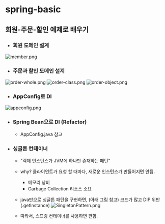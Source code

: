 # spring-basic

## 회원-주문-할인 예제로 배우기
- ### 회원 도메인 설계
![member.png](img/member.png)

- ### 주문과 할인 도메인 설계
![order-whole.png](img/order-whole.png)
![order-class.png](img/order-class.png)
![order-object.png](img/order-object.png)

- ### AppConfig로 DI
![appconfig.png](img/appconfig.png)

- ### Spring Bean으로 DI (Refactor)
  - AppConfig.java 참고

- ### 싱글톤 컨테이너
  - "객체 인스턴스가 JVM에 하나만 존재하는 패턴"
  - why? 클라이언트가 요청 할 때마다, 새로운 인스턴스가 만들어지면 안됨.
    - 메모리 낭비
    - Garbage Collection 리소스 소요
  
  - java만으로 싱글톤 패턴을 구현하면, (아래 그림 참고) 코드가 많고 DIP 위반 (.getInstance) 
  ![SingletonPattern.png](img/SingletonPattern.png)
  - 따라서, 스프링 컨테이너를 사용하면 편함.